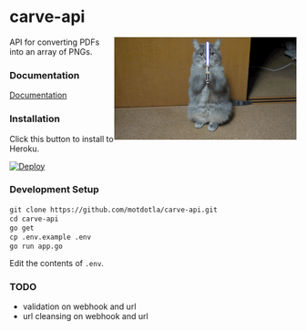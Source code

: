 # carve-api 

<img src="https://raw.githubusercontent.com/motdotla/carve-api/master/carve-api.gif" alt="carve-api" align="right" width="320" />

API for converting PDFs into an array of PNGs.

### Documentation

[Documentation](http://docs.carveapi.apiary.io/)

### Installation

Click this button to install to Heroku.

[![Deploy](https://www.herokucdn.com/deploy/button.png)](https://heroku.com/deploy)

### Development Setup

```
git clone https://github.com/motdotla/carve-api.git
cd carve-api
go get 
cp .env.example .env
go run app.go
```

Edit the contents of `.env`.

### TODO

* validation on webhook and url
* url cleansing on webhook and url

